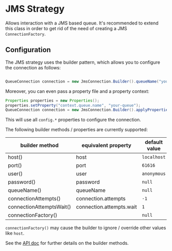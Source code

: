 # JMS Strategy

Allows interaction with a JMS based queue. It's recommended to extend this class in order to get rid of the need of creating a JMS `ConnectionFactory`.

## Configuration

The JMS strategy uses the builder pattern, which allows you to configure the connection as follows:
```java

QueueConnection connection = new JmsConnection.Builder().queueName("your-queue").build();

```

Moreover, you can even pass a property file and a property context: 
```java
Properties properties = new Properties();
properties.setProperty("context.queue.name", "your-queue");
QueueConnection connection = new JmsConnection.Builder().applyProperties(properties, "context").build();

```
This will use all `config.*` properties to configure the connection.

The following builder methods / properties are currently supported:

| builder method           | equivalent property      | default value |
|--------------------------|--------------------------|---------------|
| host()                   | host                     | `localhost`   |
| port()                   | port                     | `61616`       |
| user()                   | user                     | `anonymous`   |
| password()               | password                 | `null`        |
| queueName()              | queueName                | `null`        |
| connectionAttempts()     | connection.attempts      | `-1`          |
| connectionAttemptsWait() | connection.attempts.wait | `1`           |
| connectionFactory()      |                          | `null`        |

`connectionFactory()` may cause the builder to ignore / override other values like `host`.

See the [API doc](https://www.javadoc.io/doc/com.github.libgraviton/messaging/) for further details on the builder methods.